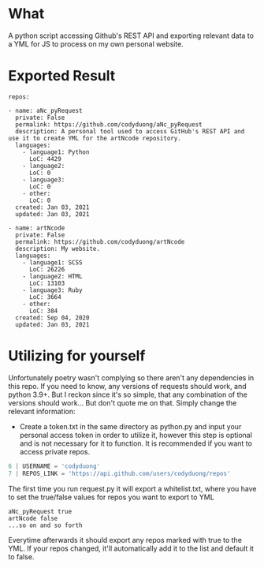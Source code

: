 # What
A python script accessing Github's REST API and exporting relevant data to a YML for JS to process on my own personal website.

# Exported Result
```YML
repos:

- name: aNc_pyRequest
  private: False
  permalink: https://github.com/codyduong/aNc_pyRequest
  description: A personal tool used to access GitHub's REST API and use it to create YML for the artNcode repository.
  languages:
    - language1: Python
      LoC: 4429
    - language2: 
      LoC: 0
    - language3: 
      LoC: 0
    - other:
      LoC: 0
  created: Jan 03, 2021
  updated: Jan 03, 2021

- name: artNcode
  private: False
  permalink: https://github.com/codyduong/artNcode
  description: My website.
  languages:
    - language1: SCSS
      LoC: 26226
    - language2: HTML
      LoC: 13103
    - language3: Ruby
      LoC: 3664
    - other:
      LoC: 384
  created: Sep 04, 2020
  updated: Jan 03, 2021
```

# Utilizing for yourself
Unfortunately poetry wasn't complying so there aren't any dependencies in this repo. If you need to know, any versions of requests should work, and python 3.9+. But I reckon since it's so simple, that any combination of the versions should work... But don't quote me on that.
Simply change the relevant information:
- Create a token.txt in the same directory as python.py and input your personal access token in order to utilize it, however this step is optional and is not necessary for it to function. It is recommended if you want to access private repos.
```python
6 | USERNAME = 'codyduong'
7 | REPOS_LINK = 'https://api.github.com/users/codyduong/repos'
```
The first time you run request.py it will export a whitelist.txt, where you have to set the true/false values for repos you want to export to YML
```
aNc_pyRequest true
artNcode false
...so on and so forth
```

Everytime afterwards it should export any repos marked with true to the YML. If your repos changed, it'll automatically add it to the list and default it to false.
